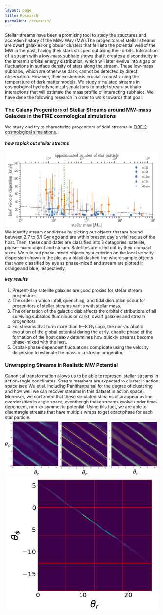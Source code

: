 ```yaml
---
layout: page
title: Research
permalink: /research/
---
```

Stellar streams have been a promising tool to study the structures and accretion history of the Milky Way (MW).The progenitors of stellar streams are dwarf galaxies or globular clusters that fell into the potential well of the MW in the past, having their stars stripped out along their orbits. Interaction of a stream with a low-mass subhalo shows that it creates a discontinuity in the stream’s orbital energy distribution, which will later evolve into a gap or fluctuations in surface density of stars along the stream. These low-mass subhalos, which are otherwise dark, cannot be detected by direct observation. However, their existence is crucial in constraining the temperature of dark matter models. We study simulated streams in cosmological hydrodynamical simulations to model stream-subhalo interactions that will estimate the mass profile of interacting subhalos. We have done the following research in order to work towards that goal.

### **The Galaxy Progenitors of Stellar Streams around MW-mass Galaxies in the FIRE cosmological simulations**

We study and try to characterize progenitors of tidal streams in [FIRE-2 cosmological simulations](https://ui.adsabs.harvard.edu/abs/2018MNRAS.480..800H/abstract).

#### *how to pick out stellar streams*
![classification](/assets/stream_local_vel_dispersion.png)
We identify stream candidates by picking out objects that are bound between 2.7 to 6.5 Gyr ago and are within present day's virial radius of the host. Then, these candidates are classified into 3 catagories: satellite, phase-mixed object and stream. Satellites are ruled out by their compact sizes. We rule out phase-mixed objects by a criterion on the local velocity dispersion shown in the plot as a black dashed line where sample objects that were classified by eye as phase-mixed and stream are plotted in orange and blue, respectively.

#### *key results*
1. Present-day satellite galaxies are good proxies for stellar stream progenitors.
2. The order in which infall, quenching, and tidal disruption occur for progenitors of stellar streams varies with stellar mass.
3. The orientation of the galactic disk affects the orbital distributions of all surviving subhalos (luminious or dark), dwarf galaxies and stream progenitors
4. For streams that form more than 6--8 Gyr ago, the non-adiabatic evolution of the global potential during the early, chaotic phase of the formation of the host galaxy determines how quickly streams become phase-mixed with the host.
5. Orbital-phase-dependent fluctuations complicate using the velocity dispersion to estimate the mass of a stream progenitor.

### **Unwrapping Streams in Realistic MW Potential**
Canonical transformation allows us to be able to represent stellar streams in action-angle coordinates. Stream members are expected to cluster in action space (see Wu et al. including Panithanpaisal for the degree of clustering and how well we can recover streams in this dataset in action space). Moreover, we confirmed that these simulated streams also appear as line overdensities in angle space, eventhough these streams evolve under time-dependent, non-axisymmetric potential. Using this fact, we are able to disentangle streams that have multiple wraps to get exact phase for each star particle. 
![angle_space](/assets/one_stream_hough_transform.png)
![unwrap](/assets/one_stream_unwrap_angle.png)
